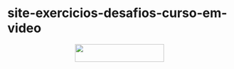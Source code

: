 # site-exercicios-desafios-curso-em-video
 
 
 <p align="center">
    <a href="https://www.freecodecamp.org/](https://gelcimarmoraes.github.io/site-exercicios-desafios-curso-em-video/" target="_blank">
        <img src="https://img.shields.io/static/v1?label=|&message=WEBSITE&color=82D8F9&style=plastic&logo=google-chrome&logo-color=white" width="200" height="40"/>
    </a> 
</p>
